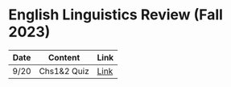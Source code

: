 # English Linguistics Review (Fall 2023)

|Date|Content|Link|
|--|--|--|
|9/20|Chs1&2 Quiz|[Link]()|
